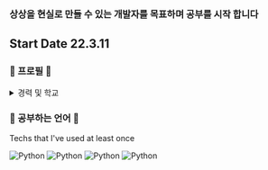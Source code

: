 ### 상상을 현실로 만들 수 있는 개발자를 목표하며 공부를 시작 합니다
## Start Date 22.3.11


<h3 align="left">🏃 프로필 🏃</h3>

<details>
    <summary> 경력 및 학교 </summary>
<br> 
<p align="left"> • ✈️ 인천국제공항공사(IIAC) <i>2012.12.~ Ing</i> </p>
<p align="left"> • 🏫 고려대학교 컴퓨터학과(수료) <i>2018.2.~2022.2.</i> </p>
</details>


<h3 align="left"> 📘 공부하는 언어 📘 </h3>
<p align="left"> Techs that I've used at least once </p>

<p align="left">
<img alt="Python" src ="https://img.shields.io/badge/Python-3776AB.svg?&style=for-the-badge&logo=Python&logoColor=white"/>
<img alt="Python" src ="https://img.shields.io/badge/JAVA-007396.svg?&style=for-the-badge&logo=JAVA&logoColor=white"/>
<img alt="Python" src ="https://img.shields.io/badge/React-61DAFB.svg?&style=for-the-badge&logo=React&logoColor=white"/>
<img alt="Python" src ="https://img.shields.io/badge/C-A8B9CC.svg?&style=for-the-badge&logo=C&logoColor=white"/>

  
</p>

